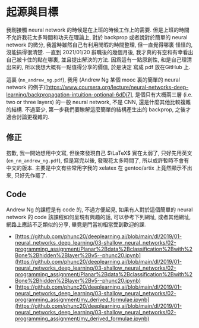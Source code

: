 # 起源與目標
我剛接觸 neural network 的時候是在上班的時候工作上的需要. 但是上班的時間不允許我花太多時間和功夫在理論上,
對於 backprop 或者說對於簡單的 neural network 的微分, 我當時雖然自己有利用閒暇的時間整理, 但一直覺得哪裏
怪怪的, 沒能搞得很清楚. 一直到 2021/01/20 辭職後的幾個月後, 我才真的有空和有幸看出自己被卡住的點在哪裏,
並且提出解決的方法. 因爲這有一點原創性, 和是自己理清出來的, 所以我想大概有一點值得分享的價值, 於是決定
寫成 pdf 放在GitHub 上.

這裏 (`nn_andrew_ng.pdf`), 我用
(Andrew Ng 某個 mooc 裏的簡單的 neural network 的例子)[https://www.coursera.org/lecture/neural-networks-deep-learning/backpropagation-intuition-optional-6dDj7],
是個只有大概兩三層 (i.e. two or three layers) 的一般 neural network, 不是 CNN, 還是什麼其他比較複雜的結構.
不過至少, 第一步我們要瞭解這麼簡單的結構產生出的 backprop, 之後才適合討論更複雜的.

## 修正
抱歉, 我一開始想用中文寫, 但後來發現自己 $\LaTeX$ 實在太弱了, 只好先用英文 (`en_nn_andrew_ng.pdf`),
但是寫完以後, 發現花太多時間了, 所以或許暫時不會有中文的版本.
主要是中文有些常用字我的 xelatex 在 gentoo/artix 上竟然顯示不出來, 只好先作罷了.

## Code
Andrew Ng 的課程是有 code 的, 不過方便起見, 如果有人對於這個簡單的 neural network 的 code 該課程如何呈現有興趣的話,
可以參考下列網址, 或者其他網址, 網路上應該不乏類似的分享, 畢竟是門當初相當受到歡迎的課.
- [https://github.com/phunc20/deeplearning.ai/blob/main/dl/2019/01-neural_networks_deep_learning/03-shallow_neural_networks/02-programming_assignment/Planar%2Bdata%2Bclassification%2Bwith%2Bone%2Bhidden%2Blayer%2Bv5--phunc20.ipynb](https://github.com/phunc20/deeplearning.ai/blob/main/dl/2019/01-neural_networks_deep_learning/03-shallow_neural_networks/02-programming_assignment/Planar%2Bdata%2Bclassification%2Bwith%2Bone%2Bhidden%2Blayer%2Bv5--phunc20.ipynb)
- [https://github.com/phunc20/deeplearning.ai/blob/main/dl/2019/01-neural_networks_deep_learning/03-shallow_neural_networks/02-programming_assignment/my_derived_formulae.ipynb](https://github.com/phunc20/deeplearning.ai/blob/main/dl/2019/01-neural_networks_deep_learning/03-shallow_neural_networks/02-programming_assignment/my_derived_formulae.ipynb)

